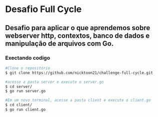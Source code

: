 # Desafio Full Cycle

## Desafio para aplicar o que aprendemos sobre webserver http, contextos, banco de dados e manipulação de arquivos com Go.

### Exectando codigo

```bash
#Clone o repositório
$ git clone https://github.com/nicktoon21/challenge-full-cycle.git

#acesse a pasta server e execute o server.go
$ cd server/
$ go run server.go

#Em um novo terminal, acesse a pasta client e execute o client.go
$ cd client/
$ go run client.go
```
